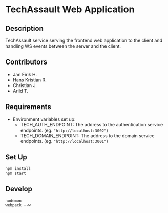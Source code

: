 # TechAssault Web Application

## Description

TechAssault service serving the frontend web application to the client and handling WS events between the server
and the client.

## Contributors

- Jan Eirik H.
- Hans Kristian R.
- Christian J.
- Arild T.

## Requirements

* Environment variables set up:
    * TECH_AUTH_ENDPOINT: The address to the authentication service endpoints. (eg. `"http://localhost:3002"`)
    * TECH_DOMAIN_ENDPOINT: The address to the domain service endpoints. (eg. `"http://localhost:3001"`)

## Set Up

    npm install
    npm start

## Develop

    nodemon
    webpack --w